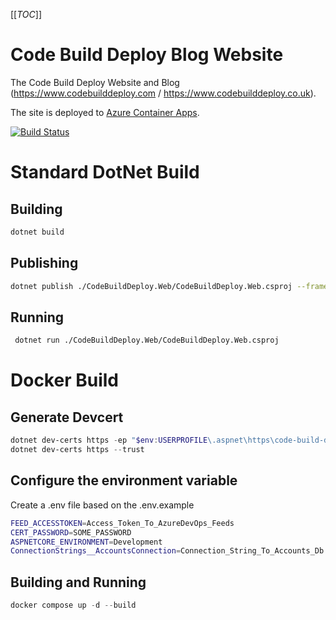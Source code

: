 [[_TOC_]]

# Code Build Deploy Blog Website

The Code Build Deploy Website and Blog (https://www.codebuilddeploy.com / https://www.codebuilddeploy.co.uk).

The site is deployed to [Azure Container Apps](https://azure.microsoft.com/en-gb/products/container-apps).

[![Build Status](https://markpollard.visualstudio.com/CodeBuildDeploy/_apis/build/status%2FCodeBuildDeploy?branchName=master)](https://markpollard.visualstudio.com/CodeBuildDeploy/_build/latest?definitionId=4&branchName=master)

# Standard DotNet Build

## Building

```bash
dotnet build
```

## Publishing

```bash
dotnet publish ./CodeBuildDeploy.Web/CodeBuildDeploy.Web.csproj --framework net8.0 --self-contained:false --no-restore -o ./publish/net8.0
```

## Running

```bash
 dotnet run ./CodeBuildDeploy.Web/CodeBuildDeploy.Web.csproj
```

# Docker Build

## Generate Devcert

```powershell
dotnet dev-certs https -ep "$env:USERPROFILE\.aspnet\https\code-build-deploy.pfx" -p SOME_PASSWORD
dotnet dev-certs https --trust
```

## Configure the environment variable
Create a .env file based on the .env.example
```bash
FEED_ACCESSTOKEN=Access_Token_To_AzureDevOps_Feeds
CERT_PASSWORD=SOME_PASSWORD
ASPNETCORE_ENVIRONMENT=Development
ConnectionStrings__AccountsConnection=Connection_String_To_Accounts_Db
```

## Building and Running

```powershell
docker compose up -d --build
```